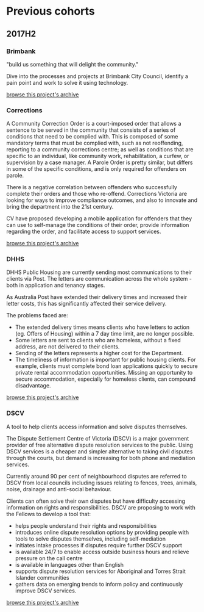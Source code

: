 # Previous cohorts

## 2017H2

### Brimbank

"build us something that will delight the community."

Dive into the processes and projects at Brimbank City Council, identify a pain point and work to solve it using technology.

[browse this project's archive](./2017H2/brimbank)

### Corrections

A Community Correction Order is a court-imposed order that allows a sentence to be served in the community that consists of a series of conditions that need to be complied with. This is composed of some mandatory terms that must be complied with, such as not reoffending, reporting to a community corrections centre; as well as conditions that are specific to an individual, like community work, rehabilitation, a curfew, or supervision by a case manager. A Parole Order is pretty similar, but differs in some of the specific conditions, and is only required for offenders on parole.

There is a negative correlation between offenders who successfully complete their orders and those who re-offend. Corrections Victoria are looking for ways to improve compliance outcomes, and also to innovate and bring the department into the 21st century.

CV have proposed developing a mobile application for offenders that they can use to self-manage the conditions of their order, provide information regarding the order, and facilitate access to support services.

[browse this project's archive](./2017H2/corrections)

### DHHS

DHHS Public Housing are currently sending most communications to their clients via Post. The letters are communication across the whole system - both in application and tenancy stages.

As Australia Post have extended their delivery times and increased their letter costs, this has significantly affected their service delivery.


The problems faced are:

- The extended delivery times means clients who have letters to action (eg. Offers of Housing) within a 7 day time limit, are no longer possible.
- Some letters are sent to clients who are homeless, without a fixed address, are not delivered to their clients.
- Sending of the letters represents a higher cost for the Department.
- The timeliness of information is important for public housing clients. For example, clients must complete bond loan applications quickly to secure private rental accommodation opportunities. Missing an opportunity to secure accommodation, especially for homeless clients, can compound disadvantage.

[browse this project's archive](./2017H2.dhhs)

### DSCV

A tool to help clients access information and solve disputes themselves.

The Dispute Settlement Centre of Victoria (DSCV) is a major government provider of free alternative dispute resolution services to the public. Using DSCV services is a cheaper and simpler alternative to taking civil disputes through the courts, but demand is increasing for both phone and mediation services.

Currently around 90 per cent of neighbourhood disputes are referred to DSCV from local councils including issues relating to fences, trees, animals, noise, drainage and anti-social behaviour.

Clients can often solve their own disputes but have difficulty accessing information on rights and responsibilities. DSCV are proposing to work with the Fellows to develop a tool that:

- helps people understand their rights and responsibilities
- introduces online dispute resolution options by providing people with tools to solve disputes
themselves, including self-mediation
- initiates intake processes if disputes require further DSCV support
- is available 24/7 to enable access outside business hours and relieve pressure on the call
centre
- is available in languages other than English
- supports dispute resolution services for Aboriginal and Torres Strait Islander communities
- gathers data on emerging trends to inform policy and continuously improve DSCV services.


[browse this project's archive](./2017H2.dscv)
